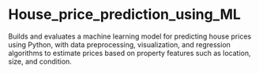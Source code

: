 # House_price_prediction_using_ML
Builds and evaluates a machine learning model for predicting house prices using Python, with data preprocessing, visualization, and regression algorithms to estimate prices based on property features such as location, size, and condition.
